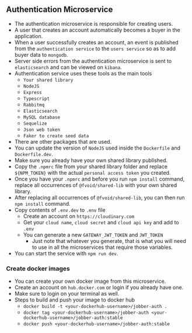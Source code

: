 ## Authentication Microservice

* The authentication microservice is responsible for creating users.
* A user that creates an account automatically becomes a buyer in the application.
* When a user successfully creates an account, an event is published from the `authentication service` to the `users service` so as to add buyer data to `mongodb`.
* Server side errors from the authentication microservice is sent to `elasticsearch` and can be viewed on `kibana`.
* Authentication service uses these tools as the main tools
  * `Your shared library`
  * `NodeJS`
  * `Express`
  * `Typescript`
  * `Rabbitmq`
  * `Elasticsearch`
  * `MySQL database`
  * `Sequelize`
  * `Json web token`
  * `Faker to create seed data`
* There are other packages that are used.
* You can update the version of `NodeJS` used inside the `Dockerfile` and `Dockerfile.dev`.
* Make sure you already have your own shared library published.
* Copy the `.npmrc` file from your shared library folder and replace `${NPM_TOKEN}` with the actual `personal access token` you created.
* Once you have your `.npmrc` and before you run `npm install` command, replace all occurrences of `@fvoid/shared-lib` with your own shared library.
* After replacing all occurrences of `@fvoid/shared-lib`, you can then run `npm install` command.
* Copy contents of `.env.dev` to `.env` file
  * Create an account on `https://cloudinary.com`
  * Get your `cloud name`, `cloud secret` and `cloud api key` and add to `.env`
  * You can generate a new `GATEWAY_JWT_TOKEN` and `JWT_TOKEN`
    * Just note that whatever you generate, that is what you will need to use in all the microservices that require those variables.
* You can start the service with `npm run dev`.

### Create docker images
* You can create your own docker image from this microservice.
* Create an account on `hub.docker.com` or login if you already have one.
* Make sure to login on your terminal as well.
* Steps to build and push your image to docker hub
  * `docker build -t <your-dockerhub-username>/jobber-auth .`
  * `docker tag <your-dockerhub-username>/jobber-auth <your-dockerhub-username>/jobber-auth:stable`
  * `docker push <your-dockerhub-username>/jobber-auth:stable`
